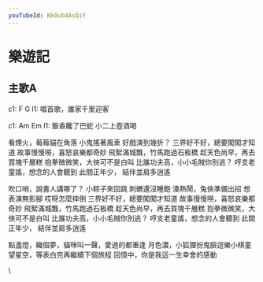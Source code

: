 ```yaml
---
youTubeId: Nk0ub4AsQiY
---
```


# 樂遊記

## 主歌A

c1:     F    G
l1: 唱首歌，誰家千里迎客

c1:   Am     Em
l1: 飯香饞了巴蛇 小二上壺酒喝


看煙火，莓莓貓在角落
小鬼搖著風車
好戲演到幾折？
三界好不好，總要闖闖才知道
故事慢慢嘮，喜怒哀樂都奇妙
飛絮滿城飄，竹馬跑過石板橋
趁天色尚早，再去買塊千層糕
抱拳微微笑，大俠可不是白叫
比誰功夫高，小小毛賊你別逃？
哼支老童謠，想念的人會聽到
此間正年少， 結伴並肩多逍遙

吹口哨，說書人講哪了？
小粽子來回跳
刺蝟還沒睡飽
湊熱鬧，兔俠準備出招
想表演無影腳
哎呀怎麼摔倒
三界好不好，總要闖闖才知道
故事慢慢嘮，喜怒哀樂都奇妙
飛絮滿城飄，竹馬跑過石板橋
趁天色尚早，再去買塊千層糕
抱拳微微笑，大俠可不是白叫
比誰功夫高，小小毛賊你別逃？
哼支老童謠，想念的人會聽到
此間正年少， 結伴並肩多逍遙

點盞燈，織個夢，貓咪叫一聲，愛過的都重逢
月色濃，小狐狸扮鬼臉逗樂小棋童
望星空，等表白完再繼續下個旅程
回憶中，你是我這一生幸會的感動


\\







